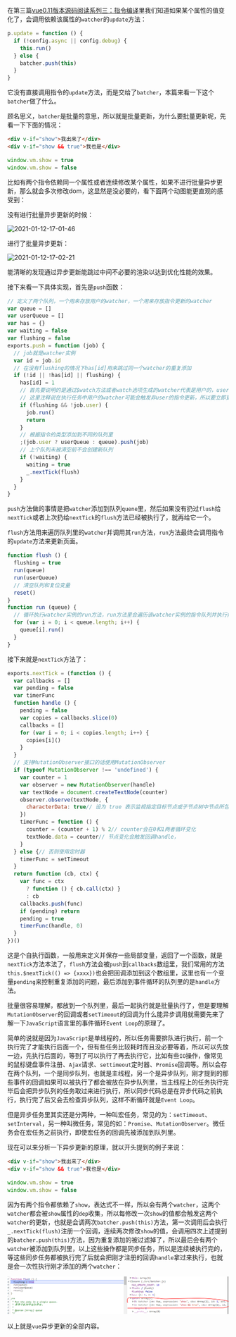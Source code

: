 在第三篇[vue0.11版本源码阅读系列三：指令编译](https://juejin.cn/post/6918313229449953293)里我们知道如果某个属性的值变化了，会调用依赖该属性的`watcher`的`update`方法：

```js
p.update = function () {
  if (!config.async || config.debug) {
    this.run()
  } else {
    batcher.push(this)
  }
}

```

它没有直接调用指令的`update`方法，而是交给了`batcher`，本篇来看一下这个`batcher`做了什么。

顾名思义，`batcher`是批量的意思，所以就是批量更新，为什么要批量更新呢，先看一下下面的情况：

```html
<div v-if="show">我出来了</div>
<div v-if="show && true">我也是</div>
```

```js
window.vm.show = true
window.vm.show = false
```

比如有两个指令依赖同一个属性或者连续修改某个属性，如果不进行批量异步更新，那么就会多次修改dom，这显然是没必要的，看下面两个动图能更直观的感受到：

没有进行批量异步更新的时候：

![2021-01-12-17-01-46](../assets/2021-01-12-17-01-46.gif)

进行了批量异步更新：

![2021-01-12-17-02-21](../assets/2021-01-12-17-02-21.gif)

能清晰的发现通过异步更新能跳过中间不必要的渲染以达到优化性能的效果。

接下来看一下具体实现，首先是`push`函数：

```js
// 定义了两个队列，一个用来存放用户的watcher，一个用来存放指令更新的watcher
var queue = []
var userQueue = []
var has = {}
var waiting = false
var flushing = false
exports.push = function (job) {
  // job就是watcher实例
  var id = job.id
  // 在没有flushing的情况下has[id]用来跳过同一个watcher的重复添加
  if (!id || !has[id] || flushing) {
    has[id] = 1
    // 首先要说明的是通过$watch方法或者watch选项生成的watcher代表是用户的，user属性为true
    // 这里注释说在执行任务中用户的watcher可能会触发非user的指令更新，所以要立即更新这个被触发的指令，否则flushing这个变量是不需要的
    if (flushing && !job.user) {
      job.run()
      return
    }
    // 根据指令的类型添加到不同的队列里
    ;(job.user ? userQueue : queue).push(job)
    // 上个队列未被清空前不会创建新队列
    if (!waiting) {
      waiting = true
      _.nextTick(flush)
    }
  }
}
```

`push`方法做的事情是把`watcher`添加到队列`quene`里，然后如果没有扔过`flush`给`nextTick`或者上次扔给`nextTick`的`flush`方法已经被执行了，就再给它一个。

`flush`方法用来遍历队列里的`watcher`并调用其`run`方法，`run`方法最终会调用指令的`update`方法来更新页面。

```js
function flush () {
  flushing = true
  run(queue)
  run(userQueue)
  // 清空队列和复位变量
  reset()
}
function run (queue) {
  // 循环执行watcher实例的run方法，run方法里会遍历该watcher实例的指令队列并执行指令的update方法
  for (var i = 0; i < queue.length; i++) {
    queue[i].run()
  }
}
```

接下来就是`nextTick`方法了：

```js
exports.nextTick = (function () {
  var callbacks = []
  var pending = false
  var timerFunc
  function handle () {
    pending = false
    var copies = callbacks.slice(0)
    callbacks = []
    for (var i = 0; i < copies.length; i++) {
      copies[i]()
    }
  }
  // 支持MutationObserver接口的话使用MutationObserver
  if (typeof MutationObserver !== 'undefined') {
    var counter = 1
    var observer = new MutationObserver(handle)
    var textNode = document.createTextNode(counter)
    observer.observe(textNode, {
      characterData: true// 设为 true 表示监视指定目标节点或子节点树中节点所包含的字符数据的变化
    })
    timerFunc = function () {
      counter = (counter + 1) % 2// counter会在0和1两者循环变化
      textNode.data = counter// 节点变化会触发回调handle，
    }
  } else {// 否则使用定时器
    timerFunc = setTimeout
  }
  return function (cb, ctx) {
    var func = ctx
      ? function () { cb.call(ctx) }
      : cb
    callbacks.push(func)
    if (pending) return
    pending = true
    timerFunc(handle, 0)
  }
})()
```

这是个自执行函数，一般用来定义并保存一些局部变量，返回了一个函数，就是`nextTick`方法本法了，`flush`方法会被`push`到`callbacks`数组里，我们常用的方法`this.$nextTick(() => {xxxx})`也会把回调添加到这个数组里，这里也有一个变量`pending`来控制重复添加的问题，最后添加到事件循环的队列里的是`handle`方法。

批量很容易理解，都放到一个队列里，最后一起执行就是批量执行了，但是要理解`MutationObserver`的回调或者`setTimeout`的回调为什么能异步调用就需要先来了解一下`JavaScript`语言里的事件循环`Event Loop`的原理了。

简单的说就是因为`JavaScript`是单线程的，所以任务需要排队进行执行，前一个执行完了才能执行后面一个，但有些任务比较耗时而且没必要等着，所以可以先放一边，先执行后面的，等到了可以执行了再去执行它，比如有些`IO`操作，像常见的鼠标键盘事件注册、`Ajax`请求、`settimeout`定时器、`Promise`回调等。所以会存在两个队列，一个是同步队列，也就是主线程，另一个是异步队列，刚才提到的那些事件的回调如果可以被执行了都会被放在异步队列里，当主线程上的任务执行完毕后会把异步队列的任务取过来进行执行，所以同步代码总是在异步代码之前执行，执行完了后又会去检查异步队列，这样不断循环就是`Event Loop`。

但是异步任务里其实还是分两种，一种叫宏任务，常见的为：`setTimeout`、`setInterval`，另一种叫微任务，常见的如：`Promise`、`MutationObserver`。微任务会在宏任务之前执行，即使宏任务的回调先被添加到队列里。

现在可以来分析一下异步更新的原理，就以开头提到的例子来说：

```html
<div v-if="show">我出来了</div>
<div v-if="show && true">我也是</div>
```

```js
window.vm.show = true
window.vm.show = false
```

因为有两个指令都依赖了`show`，表达式不一样，所以会有两个`watcher`，这两个`watcher`都会被`show`属性的`dep`收集，所以每修改一次`show`的值都会触发这两个`watcher`的更新，也就是会调两次`batcher.push(this)`方法，第一次调用后会执行`_.nextTick(flush)`注册一个回调，连续两次修改`show`的值，会调用四次上述提到的`batcher.push(this)`方法，因为重复添加的被过滤掉了，所以最后会有两个`watcher`被添加到队列里，以上这些操作都是同步任务，所以是连续被执行完的，等这些同步任务都被执行完了后就会把刚才注册的回调`handle`拿过来执行，也就是会一次性执行刚才添加的两个`watcher`：

![image-20210112200127418](../assets/image-20210112200127418.png)

以上就是`vue`异步更新的全部内容。

